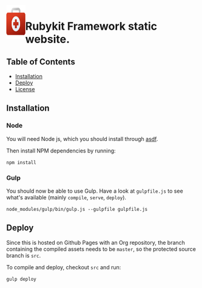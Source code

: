 <img align="left" width="50" height="90" src="https://raw.githubusercontent.com/rubykit/kit/master/docs/assets/images/rubykit-framework-logo.svg">

# Rubykit Framework static website.

## Table of Contents

- [Installation](#installation)
- [Deploy](#deploy)
- [License](#license)

## Installation

### Node

You will need Node js, which you should install through [asdf](https://github.com/asdf-vm).

Then install NPM dependencies by running:
```shell
npm install
```

### Gulp

You should now be able to use Gulp. Have a look at `gulpfile.js` to see what's available (mainly `compile`, `serve`, `deploy`).

```shell
node_modules/gulp/bin/gulp.js --gulpfile gulpfile.js
```

## Deploy

Since this is hosted on Github Pages with an Org repository, the branch containing the compiled assets needs to be `master`, so the protected source branch is `src`.

To compile and deploy, checkout `src` and run:
```
gulp deploy
```
